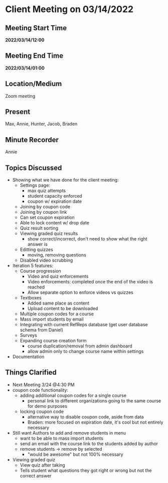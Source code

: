 # Client Meeting on 03/14/2022

## Meeting Start Time

**2022/03/14/12:00**

## Meeting End Time

**2022/03/14/01:00**

## Location/Medium

Zoom meeting

## Present
Max, Annie, Hunter, Jacob, Braden

## Minute Recorder

Annie

## Topics Discussed
- Showing what we have done for the client meeting:
  - Settings page:
    - max quiz attempts
    - student capacity enforced
    - coupon w/ expiration date
  - Joining by coupon code
  - Joining by coupon link
  - Can set coupon expiration
  - Able to lock content w/ drop date
  - Quiz result sorting
  - Viewing graded quiz results
    - show correct/incorrect, don't need to show what the right answer is
  - Editting quizzes
    - moving, removing questions
  - Disabled video scrubbing
- Iteration 5 features:
  - Course progression
    - Video and quiz enforcements
    - Video enforcements: completed once the end of the video is reached
    - Allow separate option to enforce videos vs quizzes
  - Textboxes
    - Added same place as content
    - Upload content to be downloaded
  - Multiple coupon codes for a course
  - Mass import students by email
  - Integrating with current RefReps database (get user database schema from Daniel)
  - Surveys
  - Expanding course creation form
    - course duplication/removal from admin dashboard
    - allow admin only to change course name within settings
- Documentation

## Things Clarified
- Next Meeting 3/24 @4:30 PM
- coupon code functionality:
  - adding additional coupon codes for a single course
    - personal link to different organizations going to the same course for demo purposes
  - locking coupon code
    - alternative way to disable coupon code, aside from data
    - Braden: more focused on expiration date, it's cool but not entirely necessary
- Still want Authors to add and remove students in menu
  - want to be able to mass import students
  - send an email with the course link to the students added by author
  - remove students -> remove by selected 
    - "would be awesome" but not 100% necessary
- Viewing graded quiz 
  - View quiz after taking
  - Tells student what questions they got right or wrong but not the correct answer
